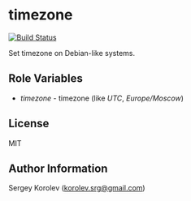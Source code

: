 timezone
========
[![Build Status](https://travis-ci.org/gorazio/ansible-timezone.svg?branch=master)](https://travis-ci.org/gorazio/ansible-timezone)

Set timezone on Debian-like systems.

Role Variables
--------------

 * *timezone* - timezone (like _UTC_, _Europe/Moscow_)

License
-------

MIT

Author Information
------------------

Sergey Korolev (<korolev.srg@gmail.com>)
